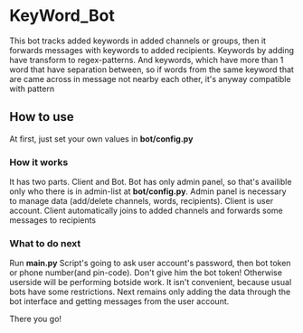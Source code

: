 # KeyWord_Bot
This bot tracks added keywords in added channels or groups, then it forwards messages with keywords to added recipients. Keywords by adding have transform to regex-patterns. And keywords, which have more than 1 word that have separation between, so if words from the same keyword that are came across in message not nearby each other, it's anyway compatible with pattern

## How to use
At first, just set your own values in **bot/config.py**
### How it works
It has two parts. Client and Bot. Bot has only admin panel, so that's availible only who there is in admin-list at **bot/config.py**. Admin panel is necessary to manage data (add/delete channels, words, recipients).
Client is user account. Client automatically joins to added channels and forwards some messages to recipients
### What to do next
Run **main.py**
Script's going to ask user account's password, then bot token or phone number(and pin-code). Don't give him the bot token! Otherwise userside will be performing botside work. It isn't convenient, because usual bots have some restrictions. Next remains only adding the data through the bot interface and getting messages from the user account.

There you go!
